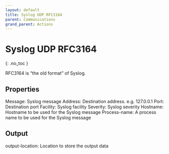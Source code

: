 ```yaml
---
layout: default
title: Syslog UDP RFC3164
parent: Communications
grand_parent: Actions
---
```


# Syslog UDP RFC3164
{: .no_toc }

RFC3164 is “the old format” of Syslog.

## Properties
Message: Syslog message
Address: Destination address. e.g. 127.0.0.1
Port: Destination port
Facility: Syslog facility
Severity: Syslog severity
Hostname: Hostname to be used for the Syslog message
Process-name: A process name to be used for the Syslog message

## Output
output-location: Location to store the output data
